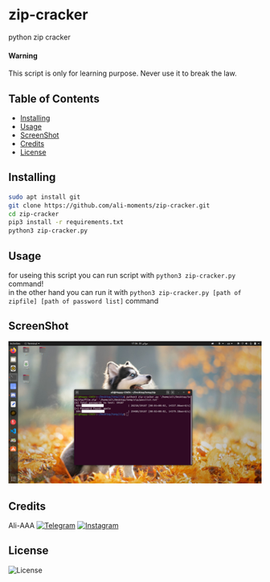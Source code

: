 # zip-cracker

python zip cracker

#### Warning
This script is only for learning purpose.
Never use it to break the law.

## Table of Contents
* [Installing](https://github.com/ali-moments/zip-cracker#installing)
* [Usage](https://github.com/ali-moments/zip-cracker#usage)
* [ScreenShot](https://github.com/ali-moments/zip-cracker#screenshot)
* [Credits](https://github.com/ali-moments/zip-cracker#credits)
* [License](https://github.com/ali-moments/zip-cracker#license)

## Installing
```bash
sudo apt install git
git clone https://github.com/ali-moments/zip-cracker.git
cd zip-cracker
pip3 install -r requirements.txt
python3 zip-cracker.py
```

## Usage
for useing this script you can run script with `python3 zip-cracker.py` command! <br>
in the other hand you can run it with `python3 zip-cracker.py [path of zipfile] [path of password list]` command

## ScreenShot

![screenshot](screenshot.png)


## Credits

Ali-AAA
[![Telegram](https://img.shields.io/static/v1.svg?label=Telegram&message=@happy_c0d3r&color=grey&logo=telegram&labelColor=0088ff&style=social)](https://t.me/happy_c0d3r)
[![Instagram](https://img.shields.io/badge/Instagram-follow-0088ff.svg?logo=instagram&logoColor=white)](https://www.instagram.com/ali_aaa_3351/)


## License

![License](https://img.shields.io/github/license/ali-moments/zip-cracker)
